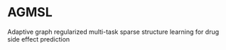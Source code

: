 # AGMSL
Adaptive graph regularized multi-task sparse structure learning for drug side effect prediction
